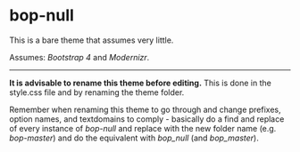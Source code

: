 # bop-null
This is a bare theme that assumes very little.

Assumes: *Bootstrap 4* and *Modernizr*.

----

**It is advisable to rename this theme before editing.** This is done in the style.css file and by renaming the theme folder.

Remember when renaming this theme to go through and change prefixes, option names, and textdomains to comply - basically do a find and replace of every instance of *bop-null* and replace with the new folder name (e.g. *bop-master*) and do the equivalent with *bop_null* (and *bop_master*).
